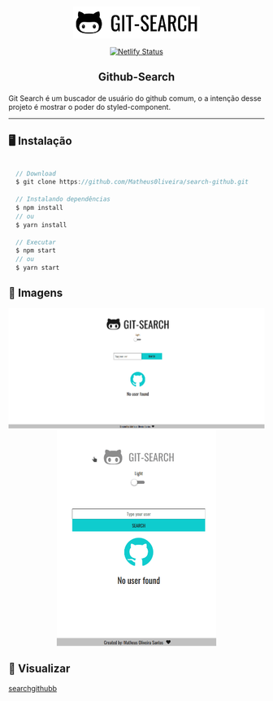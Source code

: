<p align='center'>
<img src='./.github/Logo.svg' width='250'>
</p>

<div align='center' >

[![Netlify Status](https://api.netlify.com/api/v1/badges/7141ea4e-4167-42b2-85e1-5506150e8961/deploy-status)](https://app.netlify.com/sites/searchgithubb/deploys)

</div>




## <p align='center'>  Github-Search </p>


 <p align='center'>

 Git Search é um buscador de usuário do github comum, o a intenção desse projeto é mostrar o poder do styled-component.
 </p>

 ---

## 🖥 Instalação
```JavaScript

  // Download
  $ git clone https://github.com/Matheus0liveira/search-github.git

  // Instalando dependências
  $ npm install
  // ou
  $ yarn install

  // Executar
  $ npm start
  // ou
  $ yarn start

```

## 🎥 Imagens
<p align='center'>
<img src='./.github/web.gif' width='700'>

<img src='./.github/mobile.gif' height='425'>
</p>

## 📎 Visualizar

<a href='https://searchgithubb.netlify.app'> searchgithubb</a>
